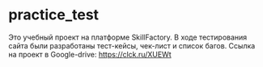 # practice_test
Это учебный проект на платформе SkillFactory. В ходе тестирования сайта были разработаны тест-кейсы, чек-лист и список багов.
Ссылка на проект в Google-drive: https://clck.ru/XUEWt
